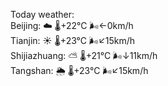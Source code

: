 Today weather:  
Beijing: ☁️ 🌡️+22°C 🌬️←0km/h  
Tianjin: ☀️ 🌡️+23°C 🌬️↙15km/h  
Shijiazhuang: ⛅️  🌡️+21°C 🌬️↓11km/h  
Tangshan: 🌦 🌡️+23°C 🌬️↙15km/h  
